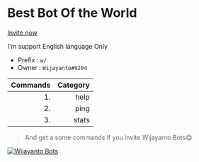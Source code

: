 # Best Bot Of the World

[Invite now](https://discordapp.com/oauth2/authorize?client_id=561466718036426762&scope=bot&permissions=0)

I'm support English language
Only 


- Prefix : `w/`
- Owner : `Wijayanto#9204`


|Commands|Category|
|------:|-----------:|
|1.|help|utils|
|2.|ping|utils|
|3.|stats|utils|

> And get a some commands if you invite Wijayanto Bots😋

[![Wijayanto Bots](https://bots.ondiscord.xyz/bots/561466718036426762/embed?theme=dark&showGuilds=true)](https://bots.ondiscord.xyz/bots/561466718036426762)


